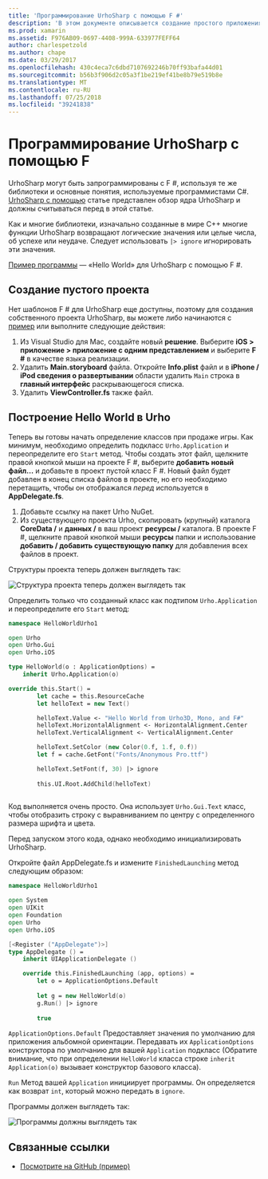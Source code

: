 ```yaml
---
title: 'Программирование UrhoSharp с помощью F #'
description: 'В этом документе описывается создание простого приложения hello world UrhoSharp с помощью F # в Visual Studio для Mac.'
ms.prod: xamarin
ms.assetid: F976AB09-0697-4408-999A-633977FEFF64
author: charlespetzold
ms.author: chape
ms.date: 03/29/2017
ms.openlocfilehash: 430c4eca7c6dbd7107692246b70ff93bafa44d01
ms.sourcegitcommit: b56b3f906d2c05a3f1be219ef41be8b79e519b8e
ms.translationtype: MT
ms.contentlocale: ru-RU
ms.lasthandoff: 07/25/2018
ms.locfileid: "39241838"
---
```

# <a name="programming-urhosharp-with-f"></a>Программирование UrhoSharp с помощью F #

UrhoSharp могут быть запрограммированы с F #, используя те же библиотеки и основные понятия, используемые программистами C#. [UrhoSharp с помощью](~/graphics-games/urhosharp/using.md) статье представлен обзор ядра UrhoSharp и должны считываться перед в этой статье.

Как и многие библиотеки, изначально созданные в мире C++ многие функции UrhoSharp возвращают логические значения или целые числа, об успехе или неудаче. Следует использовать `|> ignore` игнорировать эти значения.

[Пример программы](https://github.com/xamarin/recipes/tree/master/Recipes/cross-platform/urho/urho-fsharp/HelloWorldUrhoFsharp) — «Hello World» для UrhoSharp с помощью F #.

## <a name="creating-an-empty-project"></a>Создание пустого проекта

Нет шаблонов F # для UrhoSharp еще доступны, поэтому для создания собственного проекта UrhoSharp, вы можете либо начинаются с [пример](https://github.com/xamarin/recipes/tree/master/Recipes/cross-platform/urho/urho-fsharp/HelloWorldUrhoFsharp) или выполните следующие действия:

1. Из Visual Studio для Mac, создайте новый **решение**. Выберите **iOS > приложение > приложение с одним представлением** и выберите **F #** в качестве языка реализации. 
1. Удалить **Main.storyboard** файла. Откройте **Info.plist** файл и в **iPhone / iPod сведения о развертывании** области удалить `Main` строка в **главный интерфейс** раскрывающегося списка.
1. Удалить **ViewController.fs** также файл.

## <a name="building-hello-world-in-urho"></a>Построение Hello World в Urho

Теперь вы готовы начать определение классов при продаже игры. Как минимум, необходимо определить подкласс `Urho.Application` и переопределите его `Start` метод. Чтобы создать этот файл, щелкните правой кнопкой мыши на проекте F #, выберите **добавить новый файл...**  и добавьте в проект пустой класс F #. Новый файл будет добавлен в конец списка файлов в проекте, но его необходимо перетащить, чтобы он отображался *перед* используется в **AppDelegate.fs**.

1. Добавьте ссылку на пакет Urho NuGet.
1. Из существующего проекта Urho, скопировать (крупный) каталога **CoreData /** и **данных /** в ваш проект **ресурсы /** каталога. В проекте F #, щелкните правой кнопкой мыши **ресурсы** папки и использование **добавить / добавить существующую папку** для добавления всех файлов в проект.

Структуры проекта теперь должен выглядеть так:

![](fsharp-images/solutionpane.png "Структура проекта теперь должен выглядеть так")

Определить только что созданный класс как подтипом `Urho.Application` и переопределите его `Start` метод:

```fsharp
namespace HelloWorldUrho1

open Urho
open Urho.Gui
open Urho.iOS

type HelloWorld(o : ApplicationOptions) =
    inherit Urho.Application(o) 

override this.Start() = 
        let cache = this.ResourceCache
        let helloText = new Text()

        helloText.Value <- "Hello World from Urho3D, Mono, and F#"
        helloText.HorizontalAlignment <- HorizontalAlignment.Center
        helloText.VerticalAlignment <- VerticalAlignment.Center

        helloText.SetColor (new Color(0.f, 1.f, 0.f))
        let f = cache.GetFont("Fonts/Anonymous Pro.ttf")

        helloText.SetFont(f, 30) |> ignore
                  
        this.UI.Root.AddChild(helloText)
            
```

Код выполняется очень просто. Она использует `Urho.Gui.Text` класс, чтобы отобразить строку с выравниванием по центру с определенного размера шрифта и цвета. 

Перед запуском этого кода, однако необходимо инициализировать UrhoSharp. 

Откройте файл AppDelegate.fs и измените `FinishedLaunching` метод следующим образом:

```fsharp
namespace HelloWorldUrho1

open System
open UIKit
open Foundation
open Urho
open Urho.iOS

[<Register ("AppDelegate")>]
type AppDelegate () =
    inherit UIApplicationDelegate ()

    override this.FinishedLaunching (app, options) =
        let o = ApplicationOptions.Default
     
        let g = new HelloWorld(o)
        g.Run() |> ignore
       
        true
```

`ApplicationOptions.Default` Предоставляет значения по умолчанию для приложения альбомной ориентации. Передавать их `ApplicationOptions` конструктора по умолчанию для вашей `Application` подкласс (Обратите внимание, что при определении `HelloWorld` класса строке `inherit Application(o)` вызывает конструктор базового класса). 

`Run` Метод вашей `Application` инициирует программы. Он определяется как возврат `int`, который можно передать в `ignore`. 

Программы должен выглядеть так:

![](fsharp-images/helloworldfsharp.png "Программы должны выглядеть так")








## <a name="related-links"></a>Связанные ссылки

- [Посмотрите на GitHub (пример)](https://github.com/xamarin/recipes/tree/master/Recipes/cross-platform/urho/urho-fsharp/HelloWorldUrhoFsharp)
